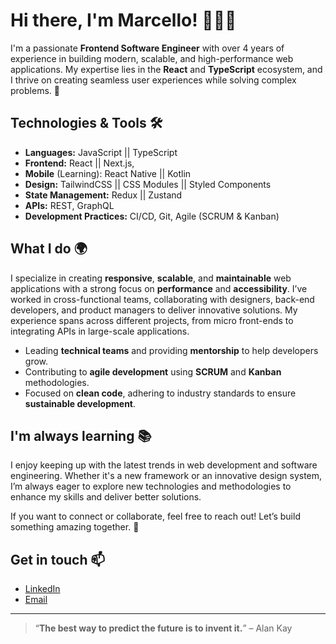 # Hi there, I'm Marcello! 👨‍💻👋

I'm a passionate **Frontend Software Engineer** with over 4 years of experience in building modern, scalable, and high-performance web applications. My expertise lies in the **React** and **TypeScript** ecosystem, and I thrive on creating seamless user experiences while solving complex problems. 🚀

## Technologies & Tools 🛠️

- **Languages:** JavaScript || TypeScript
- **Frontend:** React || Next.js,
- **Mobile** (Learning): React Native || Kotlin
- **Design:** TailwindCSS || CSS Modules || Styled Components
- **State Management:** Redux || Zustand
- **APIs:** REST, GraphQL
- **Development Practices:** CI/CD, Git, Agile (SCRUM & Kanban)

## What I do 🌍

I specialize in creating **responsive**, **scalable**, and **maintainable** web applications with a strong focus on **performance** and **accessibility**. I’ve worked in cross-functional teams, collaborating with designers, back-end developers, and product managers to deliver innovative solutions. My experience spans across different projects, from micro front-ends to integrating APIs in large-scale applications. 

- Leading **technical teams** and providing **mentorship** to help developers grow.  
- Contributing to **agile development** using **SCRUM** and **Kanban** methodologies.
- Focused on **clean code**, adhering to industry standards to ensure **sustainable development**.

## I'm always learning 📚

I enjoy keeping up with the latest trends in web development and software engineering. Whether it's a new framework or an innovative design system, I’m always eager to explore new technologies and methodologies to enhance my skills and deliver better solutions. 

If you want to connect or collaborate, feel free to reach out! Let’s build something amazing together. 💬

## Get in touch 📫

- [LinkedIn](https://www.linkedin.com/in/mlopes30/)  
- [Email](mailto:marcellolopesdev@gmail.com)  

---

> “**The best way to predict the future is to invent it.**” – Alan Kay
